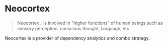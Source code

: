 # Neocortex

> Neocortex，is involved in "higher functions" of human beings such as sensory perception, conscious thought, language, etc.

Neocortex is a provider of dependency analytics and combo strategy.



